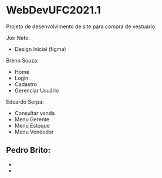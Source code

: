 # WebDevUFC2021.1
Projeto de desenvolvimento de site para compra de vestuário.

Joir Neto:
- Design Inicial (figma)

Breno Souza:
- Home
- Login
- Cadastro
- Gerenciar Usuário

Eduardo Serpa:
- Consultar venda
- Menu Gerente
- Menu Estoque
- Menu Vendedor

Pedro Brito:
- 
- 
- 

